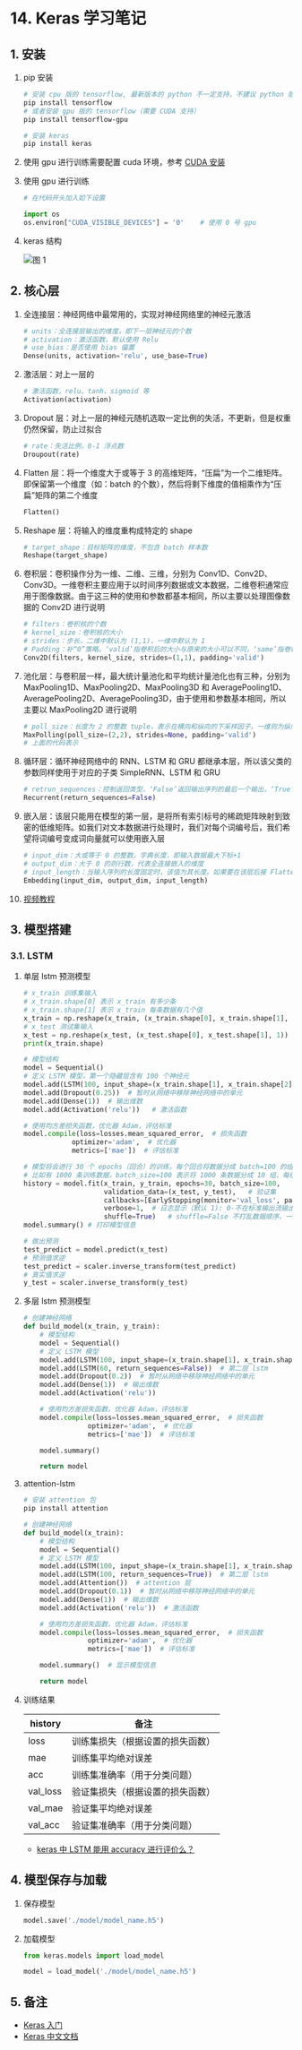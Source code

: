 # 14. Keras 学习笔记

## 1. 安装

1. pip 安装

    ```bash
    # 安装 cpu 版的 tensorflow, 最新版本的 python 不一定支持，不建议 python 版本太新
    pip install tensorflow
    # 或者安装 gpu 版的 tensorflow（需要 CUDA 支持）
    pip install tensorflow-gpu

    # 安装 keras
    pip install keras
    ```

2. 使用 gpu 进行训练需要配置 cuda 环境，参考 [CUDA 安装](Python-01-环境.md##-5.-CUDA-安装)

3. 使用 gpu 进行训练

    ```python
    # 在代码开头加入如下设置

    import os
    os.environ["CUDA_VISIBLE_DEVICES"] = '0'    # 使用 0 号 gpu
    ```

4. keras 结构

    ![图 1](../images/2021-12-16_88.png)

## 2. 核心层

1. 全连接层：神经网络中最常用的，实现对神经网络里的神经元激活

   ```python
   # units：全连接层输出的维度，即下一层神经元的个数
   # activation：激活函数，默认使用 Relu
   # use_bias：是否使用 bias 偏置
   Dense(units, activation='relu', use_base=True)
   ```

2. 激活层：对上一层的

   ```python
   # 激活函数，relu、tanh、sigmoid 等
   Activation(activation)
   ```

3. Dropout 层：对上一层的神经元随机选取一定比例的失活，不更新，但是权重仍然保留，防止过拟合

   ```python
   # rate：失活比例，0-1 浮点数
   Droupout(rate)
   ```

4. Flatten 层：将一个维度大于或等于 3 的高维矩阵，“压扁”为一个二维矩阵。即保留第一个维度（如：batch 的个数），然后将剩下维度的值相乘作为“压扁”矩阵的第二个维度

   ```python
   Flatten()
   ```

5. Reshape 层：将输入的维度重构成特定的 shape

   ```python
   # target_shape：目标矩阵的维度，不包含 batch 样本数
   Reshape(target_shape)
   ```

6. 卷积层：卷积操作分为一维、二维、三维，分别为 Conv1D、Conv2D、Conv3D。一维卷积主要应用于以时间序列数据或文本数据，二维卷积通常应用于图像数据。由于这三种的使用和参数都基本相同，所以主要以处理图像数据的 Conv2D 进行说明

   ```python
   # filters：卷积核的个数
   # kernel_size：卷积核的大小
   # strides：步长，二维中默认为 (1,1)，一维中默认为 1
   # Padding：补“0”策略，‘valid’指卷积后的大小与原来的大小可以不同，‘same’指卷积后的大小与原来大小一致
   Conv2D(filters, kernel_size, strides=(1,1), padding='valid')
   ```

7. 池化层：与卷积层一样，最大统计量池化和平均统计量池化也有三种，分别为 MaxPooling1D、MaxPooling2D、MaxPooling3D 和 AveragePooling1D、AveragePooling2D、AveragePooling3D，由于使用和参数基本相同，所以主要以 MaxPooling2D 进行说明

   ```python
   # poll_size：长度为 2 的整数 tuple，表示在横向和纵向的下采样因子，一维则为纵向下采样因子
   MaxPolling(poll_size=(2,2), strides=None, padding='valid')
   # 上面的代码表示
   ```

8. 循环层：循环神经网络中的 RNN、LSTM 和 GRU 都继承本层，所以该父类的参数同样使用于对应的子类 SimpleRNN、LSTM 和 GRU

   ```python
   # retrun_sequences：控制返回类型，‘False’返回输出序列的最后一个输出，‘True’则返回整个序列
   Recurrent(return_sequences=False)
   ```

9. 嵌入层：该层只能用在模型的第一层，是将所有索引标号的稀疏矩阵映射到致密的低维矩阵。如我们对文本数据进行处理时，我们对每个词编号后，我们希望将词编号变成词向量就可以使用嵌入层

   ```python
   # input_dim：大或等于 0 的整数，字典长度，即输入数据最大下标+1
   # output_dim：大于 0 的则行数，代表全连接嵌入的维度
   # input_length：当输入序列的长度固定时，该值为其长度。如果要在该层后接 Flatten 层，然后接 Dense 层，则必须指定该参数，否则 Dense 层的输出维度无法自动推断
   Embedding(input_dim, output_dim, input_length)
   ```

10. [视频教程](https://www.bilibili.com/video/BV1hE411t7RN?p=18)

## 3. 模型搭建

### 3.1. LSTM

1. 单层 lstm 预测模型

    ```python
    # x_train 训练集输入
    # x_train.shape[0] 表示 x_train 有多少条
    # x_train.shape[1] 表示 x_train 每条数据有几个值
    x_train = np.reshape(x_train, (x_train.shape[0], x_train.shape[1], 1))
    # x_test 测试集输入
    x_test = np.reshape(x_test, (x_test.shape[0], x_test.shape[1], 1))
    print(x_train.shape)
    
    # 模型结构
    model = Sequential()
    # 定义 LSTM 模型，第一个隐藏层含有 100 个神经元
    model.add(LSTM(100, input_shape=(x_train.shape[1], x_train.shape[2])))
    model.add(Dropout(0.25))  # 暂时从网络中移除神经网络中的单元
    model.add(Dense(1))  # 输出维数
    model.add(Activation('relu'))   # 激活函数

    # 使用均方差损失函数，优化器 Adam，评估标准
    model.compile(loss=losses.mean_squared_error,  # 损失函数
                optimizer='adam',  # 优化器
                metrics=['mae'])  # 评估标准

    # 模型将会进行 30 个 epochs（回合）的训练，每个回合将数据分成 batch=100 的组进行训练
    # 比如有 1000 条训练数据，batch_size=100 表示将 1000 条数据分成 10 组，每组 100 条数据，重复进行 epochs 次训练
    history = model.fit(x_train, y_train, epochs=30, batch_size=100,
                        validation_data=(x_test, y_test),   # 验证集
                        callbacks=[EarlyStopping(monitor='val_loss', patience=10)], # 当被检测值不再提升，提前结束训练
                        verbose=1,  # 日志显示（默认 1): 0-不在标准输出流输出日志信息；1-输出进度条记录；2-每个 epoch 输出一行记录
                        shuffle=True)   # shuffle=False 不打乱数据顺序，一般设置为 True 训练结果会好一些
    model.summary() # 打印模型信息

    # 做出预测
    test_predict = model.predict(x_test)
    # 预测值求逆
    test_predict = scaler.inverse_transform(test_predict)
    # 真实值求逆
    y_test = scaler.inverse_transform(y_test)
    ```

2. 多层 lstm 预测模型

    ```python
    # 创建神经网络
    def build_model(x_train, y_train):
        # 模型结构
        model = Sequential()
        # 定义 LSTM 模型
        model.add(LSTM(100, input_shape=(x_train.shape[1], x_train.shape[2]), return_sequences=True))  # 第一层 lstm
        model.add(LSTM(60, return_sequences=False))  # 第二层 lstm
        model.add(Dropout(0.2))  # 暂时从网络中移除神经网络中的单元
        model.add(Dense(1))  # 输出维数
        model.add(Activation('relu'))

        # 使用均方差损失函数，优化器 Adam，评估标准
        model.compile(loss=losses.mean_squared_error,  # 损失函数
                    optimizer='adam',  # 优化器
                    metrics=['mae'])  # 评估标准

        model.summary()

        return model
    ```

3. attention-lstm

    ```bash
    # 安装 attention 包
    pip install attention
    ```

    ```python
    # 创建神经网络
    def build_model(x_train):
        # 模型结构
        model = Sequential()
        # 定义 LSTM 模型
        model.add(LSTM(100, input_shape=(x_train.shape[1], x_train.shape[2]), return_sequences=True))  # 第一层 lstm
        model.add(LSTM(100, return_sequences=True))  # 第二层 lstm
        model.add(Attention())  # attention 层
        model.add(Dropout(0.1))  # 暂时从网络中移除神经网络中的单元
        model.add(Dense(1))  # 输出维数
        model.add(Activation('relu'))  # 激活函数

        # 使用均方差损失函数，优化器 Adam，评估标准
        model.compile(loss=losses.mean_squared_error,  # 损失函数
                    optimizer='adam',  # 优化器
                    metrics=['mae'])  # 评估标准

        model.summary()  # 显示模型信息

        return model
    ```

4. 训练结果

    | history  | 备注                             |
    | -------- | -------------------------------- |
    | loss     | 训练集损失（根据设置的损失函数） |
    | mae      | 训练集平均绝对误差               |
    | acc      | 训练集准确率（用于分类问题）     |
    | val_loss | 验证集损失（根据设置的损失函数） |
    | val_mae  | 验证集平均绝对误差               |
    | val_acc  | 验证集准确率（用于分类问题）     |

    - [keras 中 LSTM 能用 accuracy 进行评价么？](https://www.zhihu.com/question/432212136)

## 4. 模型保存与加载

1. 保存模型

    ```python
    model.save('./model/model_name.h5')
    ```

2. 加载模型

    ```python
    from keras.models import load_model

    model = load_model('./model/model_name.h5')
    ```

## 5. 备注

- [Keras 入门](http://www.tensorflownews.com/2018/03/15/%e4%bd%bf%e7%94%a8keras%e8%bf%9b%e8%a1%8c%e6%b7%b1%e5%ba%a6%e5%ad%a6%e4%b9%a0%ef%bc%9a%ef%bc%88%e4%b8%80%ef%bc%89keras-%e5%85%a5%e9%97%a8/)
- [Keras 中文文档](https://keras.io/zh/)
